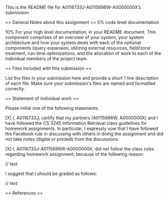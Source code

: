 This is the README file for A0116733J-A0115696W-A0000000X’s submission

== General Notes about this assignment ==
5% code level documentation

10% For your high level documentation, in your README document. This component comprises of an overview of your system, your system architecture and how your system deals with each of the optional components (query expansion, utilizing external resources, field/zone treatment, run-time optimizations, and the allocation of work to each of the individual members of the project team.
 
== Files included with this submission ==

List the files in your submission here and provide a short 1 line
description of each file.  Make sure your submission's files are named
and formatted correctly.



== Statement of individual work ==

Please initial one of the following statements.

[X] I, A0116733J, certify that my partners (A0115696W, A0000000X) and I have followed the CS 3245 Information
Retrieval class guidelines for homework assignments.  In particular, I
expressly vow that I have followed the Facebook rule in discussing
with others in doing the assignment and did not take notes (digital or
printed) from the discussions.  

[X] I, A0116733J-A0115696W-A0000000X, did not follow the class rules regarding homework
assignment, because of the following reason:

// text

I suggest that I should be graded as follows:

// text

== References ==

